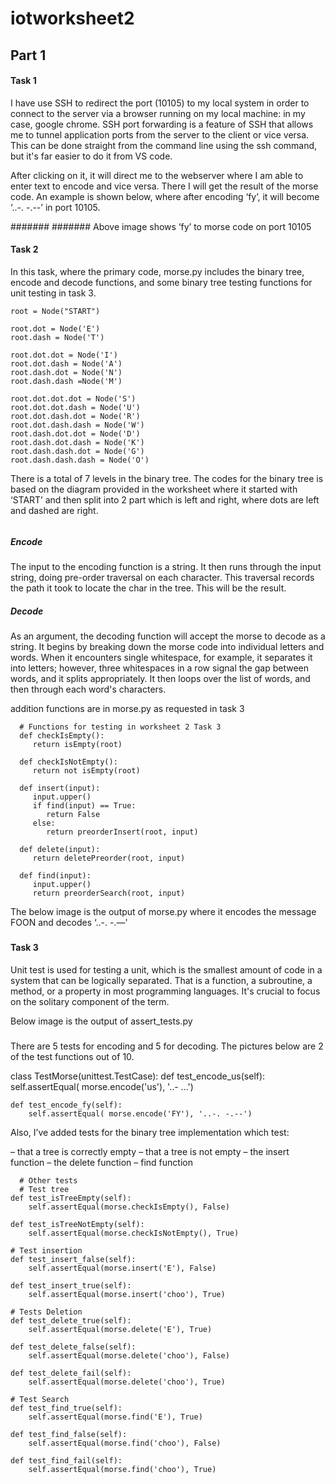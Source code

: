 # iotworksheet2
## Part 1

#### Task 1

I have use SSH to redirect the port (10105) to my local system in order to connect to the server via a browser running on my local machine: in my case, google chrome. SSH port forwarding is a feature of SSH that allows me to tunnel application ports from the server to the client or vice versa. This can be done straight from the command line using the ssh command, but it's far easier to do it from VS code.

After clicking on it, it will direct me to the webserver where I am able to enter text to encode and vice versa. There I will get the result of the morse code. An example is shown below, where after encoding ‘fy’, it will become  ‘..-. -.--’ in port 10105.

#######
#######
Above image shows ‘fy’ to morse code on port 10105

#### Task 2

In this task, where the primary code, morse.py includes the binary tree, encode and decode functions, and some binary tree testing functions for unit testing in task 3.

    root = Node("START")

    root.dot = Node('E')
    root.dash = Node('T')

    root.dot.dot = Node('I')
    root.dot.dash = Node('A')
    root.dash.dot = Node('N')
    root.dash.dash =Node('M')

    root.dot.dot.dot = Node('S')
    root.dot.dot.dash = Node('U')
    root.dot.dash.dot = Node('R')
    root.dot.dash.dash = Node('W')
    root.dash.dot.dot = Node('D')
    root.dash.dot.dash = Node('K')
    root.dash.dash.dot = Node('G')
    root.dash.dash.dash = Node('O')

There is a total of 7 levels in the binary tree. The codes for the binary tree is based on the diagram provided in the worksheet where it started with ‘START’ and then split into 2 part which is left and right, where dots are left and dashed are right.

######

##### Encode

The input to the encoding function is a string. It then runs through the input string, doing pre-order traversal on each character. This traversal records the path it took to locate the char in the tree. This will be the result.

##### Decode

As an argument, the decoding function will accept the morse to decode as a string. It begins by breaking down the morse code into individual letters and words. When it encounters single whitespace, for example, it separates it into letters; however, three whitespaces in a row signal the gap between words, and it splits appropriately. It then loops over the list of words, and then through each word's characters.

addition functions are in morse.py as requested in task 3

      # Functions for testing in worksheet 2 Task 3
      def checkIsEmpty():
         return isEmpty(root)

      def checkIsNotEmpty():
         return not isEmpty(root)

      def insert(input):
         input.upper()
         if find(input) == True:
            return False
         else:
            return preorderInsert(root, input)
    
      def delete(input):
         return deletePreorder(root, input)

      def find(input):
         input.upper()
         return preorderSearch(root, input)

The below image is the output of morse.py where it encodes the message FOON and decodes ‘..-. -.—'
#####

#### Task 3
Unit test is used for testing a unit, which is the smallest amount of code in a system that can be logically separated. That is a function, a subroutine, a method, or a property in most programming languages. It's crucial to focus on the solitary component of the term.

Below image is the output of assert_tests.py
#####

There are 5 tests for encoding and 5 for decoding. The pictures below are 2 of the test functions out of 10. 

   class TestMorse(unittest.TestCase):
    def test_encode_us(self):
        self.assertEqual( morse.encode('us'), '..- ...')

    def test_encode_fy(self):
        self.assertEqual( morse.encode('FY'), '..-. -.--')

Also, I’ve added tests for the binary tree implementation which test: 

– that a tree is correctly empty 
– that a tree is not empty 
– the insert function 
– the delete function 
– find function
 
      # Other tests
      # Test tree
    def test_isTreeEmpty(self):
        self.assertEqual(morse.checkIsEmpty(), False)

    def test_isTreeNotEmpty(self):
        self.assertEqual(morse.checkIsNotEmpty(), True)

    # Test insertion
    def test_insert_false(self):
        self.assertEqual(morse.insert('E'), False)

    def test_insert_true(self):
        self.assertEqual(morse.insert('choo'), True)

    # Tests Deletion
    def test_delete_true(self):
        self.assertEqual(morse.delete('E'), True)

    def test_delete_false(self):
        self.assertEqual(morse.delete('choo'), False)

    def test_delete_fail(self):
        self.assertEqual(morse.delete('choo'), True)

    # Test Search
    def test_find_true(self):
        self.assertEqual(morse.find('E'), True)

    def test_find_false(self):
        self.assertEqual(morse.find('choo'), False)

    def test_find_fail(self):
        self.assertEqual(morse.find('choo'), True)
